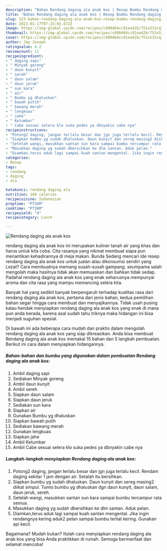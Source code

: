 ```yaml
---
description: "Bahan Rendang daging ala anak kos | Resep Bumbu Rendang daging ala anak kos Yang Enak dan Simpel"
title: "Bahan Rendang daging ala anak kos | Resep Bumbu Rendang daging ala anak kos Yang Enak dan Simpel"
slug: 523-bahan-rendang-daging-ala-anak-kos-resep-bumbu-rendang-daging-ala-anak-kos-yang-enak-dan-simpel
date: 2021-01-17T07:33:03.672Z
image: https://img-global.cpcdn.com/recipes/c890d64cc91ea42b/751x532cq70/rendang-daging-ala-anak-kos-foto-resep-utama.jpg
thumbnail: https://img-global.cpcdn.com/recipes/c890d64cc91ea42b/751x532cq70/rendang-daging-ala-anak-kos-foto-resep-utama.jpg
cover: https://img-global.cpcdn.com/recipes/c890d64cc91ea42b/751x532cq70/rendang-daging-ala-anak-kos-foto-resep-utama.jpg
author: Jay Joseph
ratingvalue: 4.2
reviewcount: 11
recipeingredient:
- " daging sapi"
- " Minyak goreng"
- " daun kunyit"
- " sereh"
- " daun salam"
- " daun jeruk"
- " sun kara"
- " air"
- " Bumbu yg dhaluskan"
- " bawah putih"
- " bawang merah"
- " lengkuas"
- " jahe"
- " Ketumbar"
- " Cabe sesuai selera klo suka pedes ya dbnyakin cabe nya"
recipeinstructions:
- "Potong2 daging, jangan terlalu besar dan jgn juga terlalu kecil. Rendam daging sekitar 1 jam dengan air. Setalah itu bersihkan."
- "Siapkan bumbu yg sudah dhaluskan. Daun kunyit dan sereg masing2 diikat simpul. Tumis bumbu yg dhaluskan dgn daun kunyit, daun salam, daun jeruk, sereh."
- "Setelah wangi, masukkan santan sun kara sampai bumbu tercampur rata semua."
- "Masukkan daging yg sudah dbersihkan ke dlm santan. Aduk pelan."
- "Diamkan,terus aduk lagi sampai kuah santan mengental. Jika ingin rendangnya kering aduk2 pelan sampai bumbu terliat kering. Gunakan api kecil."
categories:
- Resep
tags:
- rendang
- daging
- ala

katakunci: rendang daging ala 
nutrition: 160 calories
recipecuisine: Indonesian
preptime: "PT34M"
cooktime: "PT36M"
recipeyield: "4"
recipecategory: Lunch

---
```



![Rendang daging ala anak kos](https://img-global.cpcdn.com/recipes/c890d64cc91ea42b/751x532cq70/rendang-daging-ala-anak-kos-foto-resep-utama.jpg)


rendang daging ala anak kos ini merupakan kuliner tanah air yang khas dan harus untuk kita coba. Cita rasanya yang nikmat membuat siapa pun menantikan kehadirannya di meja makan.
Bunda Sedang mencari ide resep rendang daging ala anak kos untuk jualan atau dikonsumsi sendiri yang Lezat? Cara membuatnya memang susah-susah gampang. seumpama salah mengolah maka hasilnya tidak akan memuaskan dan bahkan tidak sedap. Padahal rendang daging ala anak kos yang enak seharusnya mempunyai aroma dan cita rasa yang mampu memancing selera kita.



Banyak hal yang sedikit banyak berpengaruh terhadap kualitas rasa dari rendang daging ala anak kos, pertama dari jenis bahan, kedua pemilihan bahan segar hingga cara membuat dan menyajikannya. Tidak usah pusing kalau hendak menyiapkan rendang daging ala anak kos yang enak di mana pun anda berada, karena asal sudah tahu triknya maka hidangan ini bisa menjadi suguhan spesial.


Di bawah ini ada beberapa cara mudah dan praktis dalam mengolah rendang daging ala anak kos yang siap dikreasikan. Anda bisa membuat Rendang daging ala anak kos memakai 15 bahan dan 5 langkah pembuatan. Berikut ini cara dalam menyiapkan hidangannya.

<!--inarticleads1-->

##### Bahan-bahan dan bumbu yang digunakan dalam pembuatan Rendang daging ala anak kos:

1. Ambil  daging sapi
1. Sediakan  Minyak goreng
1. Ambil  daun kunyit
1. Ambil  sereh
1. Siapkan  daun salam
1. Siapkan  daun jeruk
1. Sediakan  sun kara
1. Siapkan  air
1. Gunakan  Bumbu yg dhaluskan
1. Siapkan  bawah putih
1. Sediakan  bawang merah
1. Gunakan  lengkuas
1. Siapkan  jahe
1. Ambil  Ketumbar
1. Ambil  Cabe sesuai selera klo suka pedes ya dbnyakin cabe nya




<!--inarticleads2-->

##### Langkah-langkah menyiapkan Rendang daging ala anak kos:

1. Potong2 daging, jangan terlalu besar dan jgn juga terlalu kecil. Rendam daging sekitar 1 jam dengan air. Setalah itu bersihkan.
1. Siapkan bumbu yg sudah dhaluskan. Daun kunyit dan sereg masing2 diikat simpul. Tumis bumbu yg dhaluskan dgn daun kunyit, daun salam, daun jeruk, sereh.
1. Setelah wangi, masukkan santan sun kara sampai bumbu tercampur rata semua.
1. Masukkan daging yg sudah dbersihkan ke dlm santan. Aduk pelan.
1. Diamkan,terus aduk lagi sampai kuah santan mengental. Jika ingin rendangnya kering aduk2 pelan sampai bumbu terliat kering. Gunakan api kecil.




Bagaimana? Mudah bukan? Itulah cara menyiapkan rendang daging ala anak kos yang bisa Anda praktikkan di rumah. Semoga bermanfaat dan selamat mencoba!
